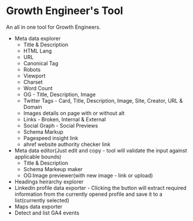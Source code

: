 # Growth Engineer's Tool

An all in one tool for Growth Engineers.

- Meta data explorer 
  - Title & Description
  - HTML Lang
  - URL
  - Canonical Tag
  - Robots
  - Viewport
  - Charset
  - Word Count
  - OG - Title, Description, Image
  - Twitter Tags - Card, Title, Description, Image, Site, Creator, URL & Domain
  - Images details on page with or without alt
  - Links - Broken, Internal & External
  - Social Graph - Social Previews
  - Schema Markup
  - Pagespeed insight link
  - ahref website authority checker link
- Meta data editor(Just edit and copy - tool will validate the input against applicable bounds)
  - Title & Description
  - Schema Markeup maker
  - OG:Image previewer(with new image - link or upload)
- Headings heirarchy explorer
- Linkedin profile data exporter - Clicking the button will extract required information from the currently opened profile and save it to a list(currently selected)
- Maps data exporter
- Detect and list GA4 events
